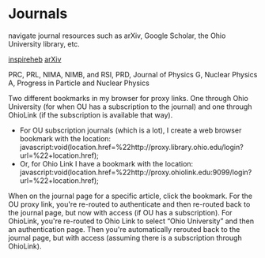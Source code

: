 # Journals

navigate journal resources such as arXiv, Google Scholar, the Ohio University library, etc.

[inspireheb](https://inspirehep.net/)
[arXiv](https://arxiv.org/)

PRC, PRL, NIMA, NIMB, and RSI, PRD, Journal of Physics G, Nuclear Physics A, Progress in Particle and Nuclear Physics

Two different bookmarks in my browser for proxy links. One through Ohio University (for when OU has a subscription to the journal) and one through OhioLink (if the subscription is available that way).   
* For OU subscription journals (which is a lot), I create a web browser bookmark with the location: javascript:void(location.href=%22http://proxy.library.ohio.edu/login?url=%22+location.href);  
*  Or, for Ohio Link I have a bookmark with the location: javascript:void(location.href=%22http://proxy.ohiolink.edu:9099/login?url=%22+location.href);  

When on the journal page for a specific article, click the bookmark. For the OU proxy link, you're re-routed to authenticate and then re-routed back to the journal page, but now with access (if OU has a subscription). For OhioLink, you're re-routed to Ohio Link to select “Ohio University” and then an authentication page. Then you're automatically rerouted back to the journal page, but with access (assuming there is a subscription through OhioLink).